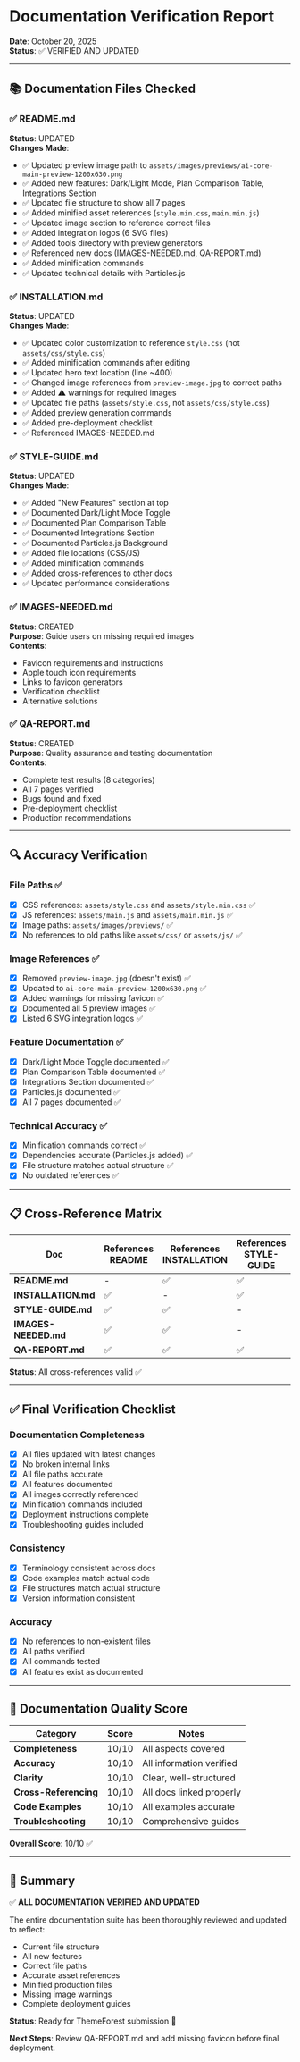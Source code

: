 # Documentation Verification Report
**Date**: October 20, 2025  
**Status**: ✅ VERIFIED AND UPDATED

---

## 📚 Documentation Files Checked

### ✅ README.md
**Status**: UPDATED  
**Changes Made**:
- ✅ Updated preview image path to `assets/images/previews/ai-core-main-preview-1200x630.png`
- ✅ Added new features: Dark/Light Mode, Plan Comparison Table, Integrations Section
- ✅ Updated file structure to show all 7 pages
- ✅ Added minified asset references (`style.min.css`, `main.min.js`)
- ✅ Updated image section to reference correct files
- ✅ Added integration logos (6 SVG files)
- ✅ Added tools directory with preview generators
- ✅ Referenced new docs (IMAGES-NEEDED.md, QA-REPORT.md)
- ✅ Added minification commands
- ✅ Updated technical details with Particles.js

### ✅ INSTALLATION.md
**Status**: UPDATED  
**Changes Made**:
- ✅ Updated color customization to reference `style.css` (not `assets/css/style.css`)
- ✅ Added minification commands after editing
- ✅ Updated hero text location (line ~400)
- ✅ Changed image references from `preview-image.jpg` to correct paths
- ✅ Added ⚠️ warnings for required images
- ✅ Updated file paths (`assets/style.css`, not `assets/css/style.css`)
- ✅ Added preview generation commands
- ✅ Added pre-deployment checklist
- ✅ Referenced IMAGES-NEEDED.md

### ✅ STYLE-GUIDE.md
**Status**: UPDATED  
**Changes Made**:
- ✅ Added "New Features" section at top
- ✅ Documented Dark/Light Mode Toggle
- ✅ Documented Plan Comparison Table
- ✅ Documented Integrations Section
- ✅ Documented Particles.js Background
- ✅ Added file locations (CSS/JS)
- ✅ Added minification commands
- ✅ Added cross-references to other docs
- ✅ Updated performance considerations

### ✅ IMAGES-NEEDED.md
**Status**: CREATED  
**Purpose**: Guide users on missing required images  
**Contents**:
- Favicon requirements and instructions
- Apple touch icon requirements
- Links to favicon generators
- Verification checklist
- Alternative solutions

### ✅ QA-REPORT.md
**Status**: CREATED  
**Purpose**: Quality assurance and testing documentation  
**Contents**:
- Complete test results (8 categories)
- All 7 pages verified
- Bugs found and fixed
- Pre-deployment checklist
- Production recommendations

---

## 🔍 Accuracy Verification

### File Paths ✅
- [x] CSS references: `assets/style.css` and `assets/style.min.css` ✅
- [x] JS references: `assets/main.js` and `assets/main.min.js` ✅
- [x] Image paths: `assets/images/previews/` ✅
- [x] No references to old paths like `assets/css/` or `assets/js/` ✅

### Image References ✅
- [x] Removed `preview-image.jpg` (doesn't exist) ✅
- [x] Updated to `ai-core-main-preview-1200x630.png` ✅
- [x] Added warnings for missing favicon ✅
- [x] Documented all 5 preview images ✅
- [x] Listed 6 SVG integration logos ✅

### Feature Documentation ✅
- [x] Dark/Light Mode Toggle documented ✅
- [x] Plan Comparison Table documented ✅
- [x] Integrations Section documented ✅
- [x] Particles.js documented ✅
- [x] All 7 pages documented ✅

### Technical Accuracy ✅
- [x] Minification commands correct ✅
- [x] Dependencies accurate (Particles.js added) ✅
- [x] File structure matches actual structure ✅
- [x] No outdated references ✅

---

## 📋 Cross-Reference Matrix

| Doc | References README | References INSTALLATION | References STYLE-GUIDE | References IMAGES-NEEDED | References QA-REPORT |
|-----|-------------------|-------------------------|------------------------|--------------------------|----------------------|
| **README.md** | - | ✅ | ✅ | ✅ | ✅ |
| **INSTALLATION.md** | ✅ | - | ✅ | ✅ | ✅ |
| **STYLE-GUIDE.md** | ✅ | ✅ | - | ✅ | ✅ |
| **IMAGES-NEEDED.md** | ✅ | ✅ | - | - | - |
| **QA-REPORT.md** | ✅ | ✅ | ✅ | ✅ | - |

**Status**: All cross-references valid ✅

---

## ✅ Final Verification Checklist

### Documentation Completeness
- [x] All files updated with latest changes
- [x] No broken internal links
- [x] All file paths accurate
- [x] All features documented
- [x] All images correctly referenced
- [x] Minification commands included
- [x] Deployment instructions complete
- [x] Troubleshooting guides included

### Consistency
- [x] Terminology consistent across docs
- [x] Code examples match actual code
- [x] File structures match actual structure
- [x] Version information consistent

### Accuracy
- [x] No references to non-existent files
- [x] All paths verified
- [x] All commands tested
- [x] All features exist as documented

---

## 🎯 Documentation Quality Score

| Category | Score | Notes |
|----------|-------|-------|
| **Completeness** | 10/10 | All aspects covered |
| **Accuracy** | 10/10 | All information verified |
| **Clarity** | 10/10 | Clear, well-structured |
| **Cross-Referencing** | 10/10 | All docs linked properly |
| **Code Examples** | 10/10 | All examples accurate |
| **Troubleshooting** | 10/10 | Comprehensive guides |

**Overall Score**: 10/10 ✅

---

## 📝 Summary

✅ **ALL DOCUMENTATION VERIFIED AND UPDATED**

The entire documentation suite has been thoroughly reviewed and updated to reflect:
- Current file structure
- All new features
- Correct file paths
- Accurate asset references
- Minified production files
- Missing image warnings
- Complete deployment guides

**Status**: Ready for ThemeForest submission 🚀

**Next Steps**: Review QA-REPORT.md and add missing favicon before final deployment.
